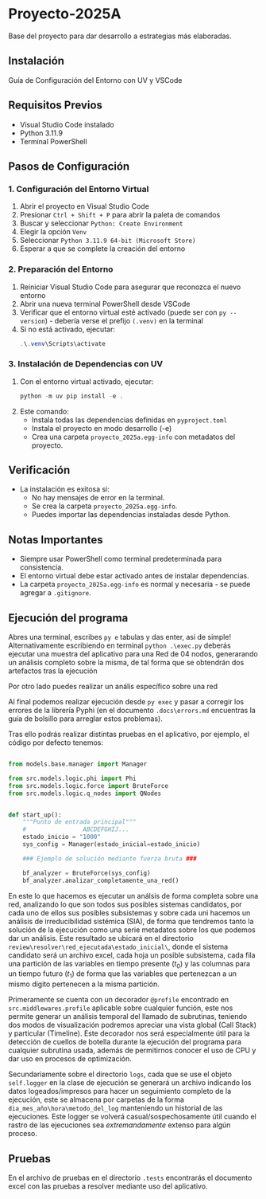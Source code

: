 # Proyecto-2025A

Base del proyecto para dar desarrollo a estrategias más elaboradas.

## Instalación

Guía de Configuración del Entorno con UV y VSCode

## Requisitos Previos
- Visual Studio Code instalado
- Python 3.11.9
- Terminal PowerShell

## Pasos de Configuración

### 1. Configuración del Entorno Virtual
1. Abrir el proyecto en Visual Studio Code
2. Presionar `Ctrl + Shift + P` para abrir la paleta de comandos
3. Buscar y seleccionar `Python: Create Environment`
4. Elegir la opción `Venv`
5. Seleccionar `Python 3.11.9 64-bit (Microsoft Store)`
6. Esperar a que se complete la creación del entorno

### 2. Preparación del Entorno
1. Reiniciar Visual Studio Code para asegurar que reconozca el nuevo entorno
2. Abrir una nueva terminal PowerShell desde VSCode
3. Verificar que el entorno virtual esté activado (puede ser con `py --version`) - debería verse el prefijo `(.venv)` en la terminal
4. Si no está activado, ejecutar:
   ```powershell
   .\.venv\Scripts\activate
   ```

### 3. Instalación de Dependencias con UV
1. Con el entorno virtual activado, ejecutar:
   ```powershell
   python -m uv pip install -e .
   ```
2. Este comando:
   - Instala todas las dependencias definidas en `pyproject.toml`
   - Instala el proyecto en modo desarrollo (-e)
   - Crea una carpeta `proyecto_2025a.egg-info` con metadatos del proyecto.

## Verificación
- La instalación es exitosa si:
  - No hay mensajes de error en la terminal.
  - Se crea la carpeta `proyecto_2025a.egg-info`.
  - Puedes importar las dependencias instaladas desde Python.

## Notas Importantes
- Siempre usar PowerShell como terminal predeterminada para consistencia.
- El entorno virtual debe estar activado antes de instalar dependencias.
- La carpeta `proyecto_2025a.egg-info` es normal y necesaria - se puede agregar a `.gitignore`.

## Ejecución del programa

Abres una terminal, escribes `py e` tabulas y das enter, así de simple! Alternativamente escribiendo en terminal `python .\exec.py` deberás ejecutar una muestra del aplicativo para una Red de 04 nodos, generarando un análisis completo sobre la misma, de tal forma que se obtendrán dos artefactos tras la ejecución

Por otro lado puedes realizar un anális específico sobre una red

Al final podemos realizar ejecución desde `py exec` y pasar a corregir los errores de la librería Pyphi (en el documento `.docs\errors.md` encuentras la guía de bolsillo para arreglar estos problemas).

Tras ello podrás realizar distintas pruebas en el aplicativo, por ejemplo, el código por defecto tenemos:
```py

from models.base.manager import Manager

from src.models.logic.phi import Phi
from src.models.logic.force import BruteForce
from src.models.logic.q_nodes import QNodes


def start_up():
    """Punto de entrada principal"""
    #                ABCDEFGHIJ...
    estado_inicio = "1000"
    sys_config = Manager(estado_inicial=estado_inicio)

    ### Ejemplo de solución mediante fuerza bruta ###

    bf_analyzer = BruteForce(sys_config)
    bf_analyzer.analizar_completamente_una_red()

```

En este lo que hacemos es ejecutar un análsis de forma completa sobre una red, analizando lo que son todos sus posibles sistemas candidatos, por cada uno de ellos sus posibles subsistemas y sobre cada uni hacemos un análisis de irreducibilidad sistémica (SIA), de forma que tendremos tanto la solución de la ejecución como una serie metadatos sobre los que podemos dar un análisis.
Este resultado se ubicará en el directorio `review\resolver\red_ejecutada\estado_inicial\`, donde el sistema candidato será un archivo excel, cada hoja un posible subsistema, cada fila una partición de las variables en tiempo presente $(t_0)$ y las columnas para un tiempo futuro $(t_1)$ de forma que las variables que pertenezcan a un mismo dígito pertenecen a la misma partición.

Primeramente se cuenta con un decorador `@profile` encontrado en `src.middlewares.profile` aplicable sobre cualquier función, este nos permite generar un análisis temporal del llamado de subrutinas, teniendo dos modos de visualización podremos apreciar una vista global (Call Stack) y particular (Timeline). Este decorador nos será especialmente útil para la detección de cuellos de botella durante la ejecución del programa para cualquier subrutina usada, además de permitirnos conocer el uso de CPU y dar uso en procesos de optimización.

Secundariamente sobre el directorio `logs`, cada que se use el objeto `self.logger` en la clase de ejecución se generará un archivo indicando los datos logeados/impresos para hacer un seguimiento completo de la ejecución, este se almacena por carpetas de la forma `dia_mes_año\hora\metodo_del_log` manteniendo un historial de las ejecuciones. Este logger se volverá casual/sospechosamente útil cuando el rastro de las ejecuciones sea _extremandamente_ extenso para algún proceso.


## Pruebas

En el archivo de pruebas en el directorio `.tests` encontrarás el documento excel con las pruebas a resolver mediante uso del aplicativo.